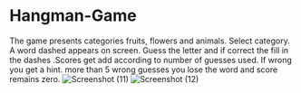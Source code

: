 # Hangman-Game
 The game presents categories fruits, flowers and animals. Select category. A word dashed appears on screen. Guess the letter and if correct the fill in the dashes .Scores get add according to number of guesses used. If wrong you get a hint. more than 5 wrong guesses you lose the word and score remains zero.
![Screenshot (11)](https://github.com/user-attachments/assets/68b75d33-e40a-4535-a03a-fd38d11cdcc7)
![Screenshot (12)](https://github.com/user-attachments/assets/c6f985ff-a054-4198-961a-13f337f9165c)
